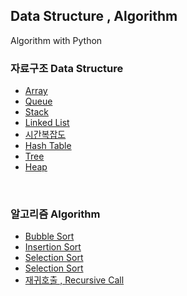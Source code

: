 ## Data Structure , Algorithm
Algorithm with Python

### 자료구조 Data Structure 
* [Array](https://github.com/6161990/Algorithm/blob/main/Data%20Structure/Array.md)
* [Queue](https://github.com/6161990/Algorithm/blob/main/Data%20Structure/Queue.md)
* [Stack](https://github.com/6161990/Algorithm/blob/main/Data%20Structure/Stack.md)
* [Linked List](https://github.com/6161990/Algorithm/blob/main/Data%20Structure/Linked%20List.md)
* [시간복잡도](https://github.com/6161990/Algorithm/blob/main/Data%20Structure/%EC%8B%9C%EA%B0%84%20%EB%B3%B5%EC%9E%A1%EB%8F%84.md)
* [Hash Table](https://github.com/6161990/Algorithm/blob/main/Data%20Structure/Hash%20Table.md)
* [Tree](https://github.com/6161990/Algorithm/blob/main/Data%20Structure/Tree.md)
* [Heap](https://github.com/6161990/Algorithm/blob/main/Data%20Structure/Heap.md)

<br>

### 알고리즘 Algorithm
* [Bubble Sort](https://github.com/6161990/Algorithm/blob/main/Algorithm/Bubble%20Sort.md)
* [Insertion Sort](https://github.com/6161990/Algorithm/blob/main/Algorithm/Insertion%20Sort.md)
* [Selection Sort](https://github.com/6161990/Algorithm/blob/main/Algorithm/Selection%20Sort.md)
* [Selection Sort](https://github.com/6161990/Algorithm/blob/main/Algorithm/Selection%20Sort.md)
* [재귀호출 , Recursive Call](https://github.com/6161990/Algorithm/blob/main/Algorithm/Recursive%20Call.md)

